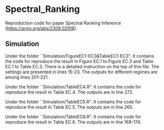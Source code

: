 # Spectral_Ranking
Reproduction code for paper Spectral Ranking Inference (https://arxiv.org/abs/2308.02918).

## Simulation ##
Under the folder ``Simulation/FigureEC1-EC3&TableEC1-EC3". It contains the code for reproduce the result in Figure EC.1 to Figure EC.3 and Table EC.1 to Table EC.3. There is a detailed instruction on the top of this file. The settings are presented in lines 15-23. The outputs for different regimes are among lines 201-221.

Under the folder ``Simulation/TableEC4.R". It contains the code for reproduce the result in Table EC.4. The outputs are in line 272.

Under the folder ``Simulation/TableEC5.R". It contains the code for reproduce the result in Table EC.5. The outputs are in line 265.

Under the folder ``Simulation/TableEC6.R". It contains the code for reproduce the result in Table EC.6. The outputs are in line 169-174.


